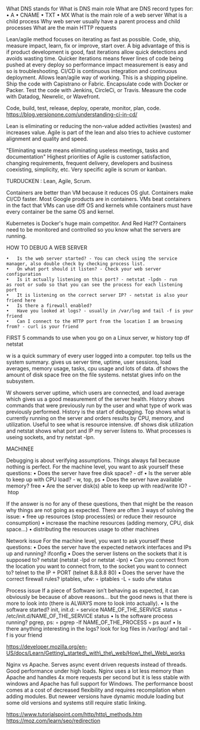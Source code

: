 What DNS stands for
What is DNS main role
What are DNS record types for:
	•	A
	•	CNAME
	•	TXT
	•	MX
What is the main role of a web server
What is a child process
Why web server usually have a parent process and child processes
What are the main HTTP requests




Lean/agile method focuses on iterating as fast as possible. Code, ship, measure impact, learn, fix or improve, start over. 
A big advantage of this is if product development is good, fast iterations allow quick detections and avoids wasting time. Quicker iterations means fewer lines of code being pushed at every deploy so performance impact measurement is easy and so is troubleshooting. 
CI/CD is continuous integration and continuous deployment. Allows lean/agile way of working.
This is a shipping pipeline. 
Ship the code with Capistrano or Fabric.
Encapsulate code with Docker or Packer.
Test the code with Jenkins, CircleCi, or Travis.
Measure the code with Datadog, Newrelic, or Wavefront.

Code, build, test, release, deploy, operate, monitor, plan, code.
https://blog.versionone.com/understanding-ci-in-cd/

Lean is eliminating or reducing the non-value added activities (wastes) and increases value. Agile is part of the lean and also tries to achieve customer alignment and quality and speed.

"Eliminating waste means eliminating useless meetings, tasks and documentation"
Highest priorities of Agile is customer satisfaction, changing requirements, frequent delivery, developers and business coexisting, simplicity, etc. Very specific agile is scrum or kanban. 

TURDUCKEN : Lean, Agile, Scrum.


Containers are better than VM because it reduces OS glut. Containers make CI/CD faster. Most Google products are in containers. VMs beat containers in the fact that VMs can use diff OS and kernels while containers must have every container be the same OS and kernel.

Kubernetes is Docker's huge main competitor. And Red Hat?? Containers need to be monitored and controlled so you know what the servers are running.  



HOW TO DEBUG A WEB SERVER

	•	Is the web server started? - You can check using the service manager, also double check by checking process list.
	•	On what port should it listen? - Check your web server configuration
	•	Is it actually listening on this port? - netstat -lpdn - run as root or sudo so that you can see the process for each listening port
	•	It is listening on the correct server IP? - netstat is also your friend here
	•	Is there a firewall enabled?
	•	Have you looked at logs? - usually in /var/log and tail -f is your friend
	•	Can I connect to the HTTP port from the location I am browsing from? - curl is your friend


FIRST 5 commands to use when you go on a Linux server,
w
history
top
df
netstat

w is a quick summary of every user logged into a computer. top tells us the system summary. gives us server time, uptime, user sessions, load averages, memory usage, tasks, cpu usage and lots of data. df shows the amount of disk space free on the file systems. netstat gives info on the subsystem.



W showers server uptime, which users are connected, and load average which gives us a good measurement of the server health. History shows commands that were previously run by the user and what type of work was previously performed. History is the start of debugging. Top shows what is currently running on the server and orders results by CPU, memory, and utilization. Useful to see what is resource intensive. df shows disk utilization and netstat shows what port and IP my server listens to. What processes is useing sockets, and try netstat -lpn.

MACHINEE


Debugging is about verifying assumptions. Things always fail because nothing is perfect. 
For the machine level, you want to ask yourself these questions:
	•	Does the server have free disk space? - df
	•	Is the server able to keep up with CPU load? - w, top, ps
	•	Does the server have available memory? free
	•	Are the server disk(s) able to keep up with read/write IO? - htop


If the answer is no for any of these questions, then that might be the reason why things are not going as expected. There are often 3 ways of solving the issue:
	•	free up resources (stop process(es) or reduce their resource consumption)
	•	increase the machine resources (adding memory, CPU, disk space…)
	•	distributing the resources usage to other machines




Network issue
For the machine level, you want to ask yourself these questions:
	•	Does the server have the expected network interfaces and IPs up and running? ifconfig
	•	Does the server listens on the sockets that it is supposed to? netstat (netstat -lpd or netstat -lpn)
	•	Can you connect from the location you want to connect from, to the socket you want to connect to? telnet to the IP + PORT (telnet 8.8.8.8 80)
	•	Does the server have the correct firewall rules? iptables, ufw:
	◦	iptables -L
	◦	sudo ufw status


Process issue
If a piece of Software isn’t behaving as expected, it can obviously be because of above reasons… but the good news is that there is more to look into (there is ALWAYS more to look into actually).
	•	Is the software started? init, init.d:
	◦	service NAME_OF_THE_SERVICE status
	◦	/etc/init.d/NAME_OF_THE_SERVICE status
	•	Is the software process running? pgrep, ps:
	◦	pgrep -lf NAME_OF_THE_PROCESS
	◦	ps auxf
	•	Is there anything interesting in the logs? look for log files in /var/log/ and tail -f is your friend

https://developer.mozilla.org/en-US/docs/Learn/Getting\_started\_with\_the\_web/How\_the\_Web\_works

Nginx vs Apache. Serves async event driven requests instead of threads. Good performance under high loads. Nginx uses a lot less memory than Apache and handles 4x more requests per second but it is less stable with windows and Apache has full support for Windows. The performance boost comes at a cost of decreased flexibility and requires recompilation when adding modules. But neweer versions have dynamic module loading but some old versions and systems still require static linking.


https://www.tutorialspoint.com/http/http\_methods.htm
https://moz.com/learn/seo/redirection



